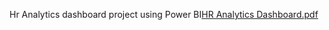 Hr Analytics dashboard project using Power BI[HR Analytics Dashboard.pdf](https://github.com/Abhagupta11/Power-Bi_HR-Analytics-Dashboard/files/11506066/HR.Analytics.Dashboard.pdf)
